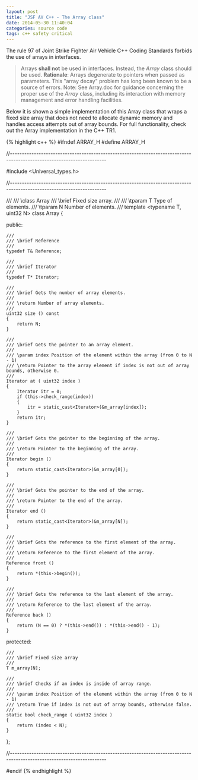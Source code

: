```yaml
---
layout: post
title: "JSF AV C++ - The Array class"
date: 2014-05-30 11:40:04
categories: source code
tags: c++ safety critical
---
```


The rule 97 of Joint Strike Fighter Air Vehicle C++ Coding Standards forbids the use of arrays in interfaces.

> Arrays **shall not** be used in interfaces. Instead, the *Array* class should be used.
**Rationale**: Arrays degenerate to pointers when passed as parameters. This "array decay" problem has long been known to be a source of errors.
Note: See Array.doc for guidance concerning the proper use of the *Array* class, including its interaction with memory management and error handling facilities.

Below it is shown a simple implementation of this Array class that wraps a fixed size array that does not need to allocate dynamic memory and handles access attempts out of array bounds.
For full functionality, check out the Array implementation in the C++ TR1.

{% highlight c++ %}
#ifndef ARRAY_H
#define ARRAY_H

//----------------------------------------------------------------------------------------------------------------------

#include <Universal_types.h>

//----------------------------------------------------------------------------------------------------------------------

///
/// \class Array
/// \brief Fixed size array.
///
/// \tparam T Type of elements.
/// \tparam N Number of elements.
///
template <typename T, uint32 N>
class Array
{

public:

    ///
    /// \brief Reference
    ///
    typedef T& Reference;

    ///
    /// \brief Iterator
    ///
    typedef T* Iterator;

    ///
    /// \brief Gets the number of array elements.
    ///
    /// \return Number of array elements.
    ///
    uint32 size () const
    {
        return N;
    }

    ///
    /// \brief Gets the pointer to an array element.
    ///
    /// \param index Position of the element within the array (from 0 to N - 1)
    /// \return Pointer to the array element if index is not out of array bounds, otherwise 0.
    ///
    Iterator at ( uint32 index )
    {
        Iterator itr = 0;
        if (this->check_range(index))
        {
            itr = static_cast<Iterator>(&m_array[index]);
        }
        return itr;
    }

    ///
    /// \brief Gets the pointer to the beginning of the array.
    ///
    /// \return Pointer to the beginning of the array.
    ///
    Iterator begin ()
    {
        return static_cast<Iterator>(&m_array[0]);
    }

    ///
    /// \brief Gets the pointer to the end of the array.
    ///
    /// \return Pointer to the end of the array.
    ///
    Iterator end ()
    {
        return static_cast<Iterator>(&m_array[N]);
    }

    ///
    /// \brief Gets the reference to the first element of the array.
    ///
    /// \return Reference to the first element of the array.
    ///
    Reference front ()
    {
        return *(this->begin());
    }

    ///
    /// \brief Gets the reference to the last element of the array.
    ///
    /// \return Reference to the last element of the array.
    ///
    Reference back ()
    {
        return (N == 0) ? *(this->end()) : *(this->end() - 1);
    }

protected:

    ///
    /// \brief Fixed size array
    ///
    T m_array[N];

    ///
    /// \brief Checks if an index is inside of array range.
    ///
    /// \param index Position of the element within the array (from 0 to N - 1)
    /// \return True if index is not out of array bounds, otherwise false.
    ///
    static bool check_range ( uint32 index )
    {
        return (index < N);
    }

};

//----------------------------------------------------------------------------------------------------------------------

#endif
{% endhighlight %}

